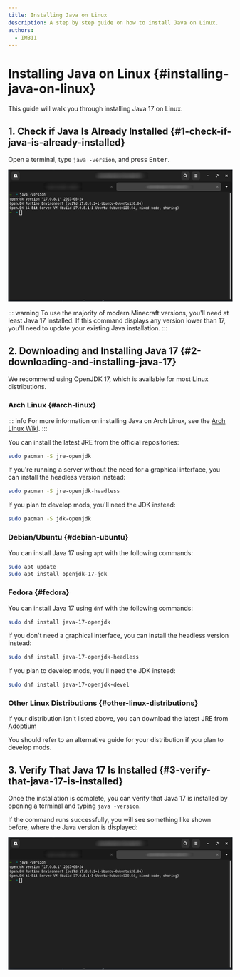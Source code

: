 ```yaml
---
title: Installing Java on Linux
description: A step by step guide on how to install Java on Linux.
authors:
  - IMB11
---
```


# Installing Java on Linux {#installing-java-on-linux}

This guide will walk you through installing Java 17 on Linux.

## 1. Check if Java Is Already Installed {#1-check-if-java-is-already-installed}

Open a terminal, type `java -version`, and press <kbd>Enter</kbd>.

![Terminal with "java -version" typed in](/assets/players/installing-java/linux-java-version.png)

::: warning
To use the majority of modern Minecraft versions, you'll need at least Java 17 installed. If this command displays any version lower than 17, you'll need to update your existing Java installation.
:::

## 2. Downloading and Installing Java 17 {#2-downloading-and-installing-java-17}

We recommend using OpenJDK 17, which is available for most Linux distributions.

### Arch Linux {#arch-linux}

::: info
For more information on installing Java on Arch Linux, see the [Arch Linux Wiki](https://wiki.archlinux.org/title/Java).
:::

You can install the latest JRE from the official repositories:

```sh
sudo pacman -S jre-openjdk
```

If you're running a server without the need for a graphical interface, you can install the headless version instead:

```sh
sudo pacman -S jre-openjdk-headless
```

If you plan to develop mods, you'll need the JDK instead:

```sh
sudo pacman -S jdk-openjdk
```

### Debian/Ubuntu {#debian-ubuntu}

You can install Java 17 using `apt` with the following commands:

```sh
sudo apt update
sudo apt install openjdk-17-jdk
```

### Fedora {#fedora}

You can install Java 17 using `dnf` with the following commands:

```sh
sudo dnf install java-17-openjdk
```

If you don't need a graphical interface, you can install the headless version instead:

```sh
sudo dnf install java-17-openjdk-headless
```

If you plan to develop mods, you'll need the JDK instead:

```sh
sudo dnf install java-17-openjdk-devel
```

### Other Linux Distributions {#other-linux-distributions}

If your distribution isn't listed above, you can download the latest JRE from [Adoptium](https://adoptium.net/temurin/)

You should refer to an alternative guide for your distribution if you plan to develop mods.

## 3. Verify That Java 17 Is Installed {#3-verify-that-java-17-is-installed}

Once the installation is complete, you can verify that Java 17 is installed by opening a terminal and typing `java -version`.

If the command runs successfully, you will see something like shown before, where the Java version is displayed:

![Terminal with "java -version" typed in](/assets/players/installing-java/linux-java-version.png)
